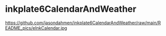 # inkplate6CalendarAndWeather
https://github.com/jasondahmen/inkplate6CalendarAndWeather/raw/main/README_pics/eInkCalendar.jpg
